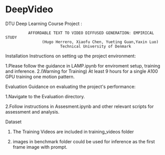 # DeepVideo
DTU Deep Learning Course Project :
            
              
              
              AFFORDABLE TEXT TO VIDEO DIFFUSED GENERATION: EMPIRICAL STUDY 
                    (Hugo Herrero, Xiaofu Chen, Yueting Guan,Yaxin Luo)
                            Technical University of Denmark

Installation
Instructions on setting up the project environment:

1.Please follow the guidance in LAMP.ipynb for enviroment setup, training and inference.
2.(Warning for Training) At least 9 hours for a single A100 GPU training one motion pattern.

Evaluation
Guidance on evaluating the project's performance:

1.Navigate to the Evaluation directory.

2.Follow instructions in Assesment.ipynb and other relevant scripts for assessment and analysis.

Dataset

1. The Training Videos are included in training_videos folder

2. images in benchmark folder could be used for inference as the first frame image with prompt.

